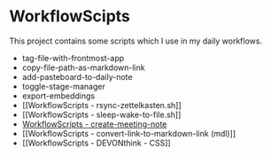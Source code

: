 # WorkflowScipts

This project contains some scripts which I use in my daily workflows. 

- tag-file-with-frontmost-app
- copy-file-path-as-markdown-link
- add-pasteboard-to-daily-note
- toggle-stage-manager
- export-embeddings
- [[WorkflowScripts - rsync-zettelkasten.sh]]
- [[WorkflowScripts - sleep-wake-to-file.sh]]
- [WorkflowScripts - create-meeting-note](WorkflowScripts%20-%20Create%20Meeting%20Note.md)
- [[WorkflowScripts - convert-link-to-markdown-link (mdl)]]
- [[WorkflowScripts - DEVONthink - CSS]]

